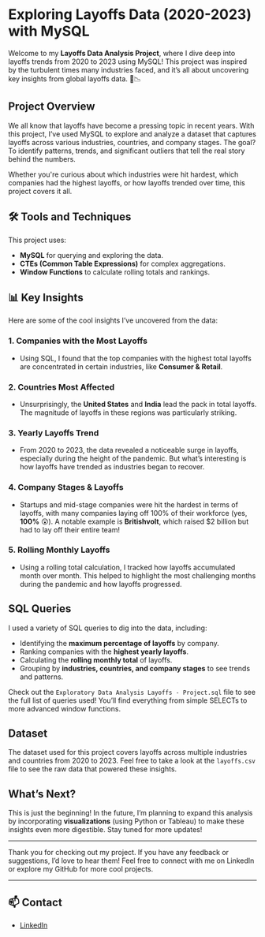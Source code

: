 # Exploring Layoffs Data (2020-2023) with MySQL

Welcome to my **Layoffs Data Analysis Project**, where I dive deep into layoffs trends from 2020 to 2023 using MySQL! This project was inspired by the turbulent times many industries faced, and it’s all about uncovering key insights from global layoffs data. 🏢📉

## Project Overview

We all know that layoffs have become a pressing topic in recent years. With this project, I’ve used MySQL to explore and analyze a dataset that captures layoffs across various industries, countries, and company stages. The goal? To identify patterns, trends, and significant outliers that tell the real story behind the numbers.

Whether you're curious about which industries were hit hardest, which companies had the highest layoffs, or how layoffs trended over time, this project covers it all.

## 🛠️ Tools and Techniques

This project uses:

- **MySQL** for querying and exploring the data.
- **CTEs (Common Table Expressions)** for complex aggregations.
- **Window Functions** to calculate rolling totals and rankings.

## 📊 Key Insights

Here are some of the cool insights I’ve uncovered from the data:

### 1. **Companies with the Most Layoffs**
   - Using SQL, I found that the top companies with the highest total layoffs are concentrated in certain industries, like **Consumer & Retail**.
   
### 2. **Countries Most Affected**
   - Unsurprisingly, the **United States** and **India** lead the pack in total layoffs. The magnitude of layoffs in these regions was particularly striking.

### 3. **Yearly Layoffs Trend**
   - From 2020 to 2023, the data revealed a noticeable surge in layoffs, especially during the height of the pandemic. But what’s interesting is how layoffs have trended as industries began to recover.

### 4. **Company Stages & Layoffs**
   - Startups and mid-stage companies were hit the hardest in terms of layoffs, with many companies laying off 100% of their workforce (yes, **100%** 😲). A notable example is **Britishvolt**, which raised $2 billion but had to lay off their entire team!

### 5. **Rolling Monthly Layoffs**
   - Using a rolling total calculation, I tracked how layoffs accumulated month over month. This helped to highlight the most challenging months during the pandemic and how layoffs progressed.

## SQL Queries

I used a variety of SQL queries to dig into the data, including:

- Identifying the **maximum percentage of layoffs** by company.
- Ranking companies with the **highest yearly layoffs**.
- Calculating the **rolling monthly total** of layoffs.
- Grouping by **industries, countries, and company stages** to see trends and patterns.

Check out the `Exploratory Data Analysis Layoffs - Project.sql` file to see the full list of queries used! You’ll find everything from simple SELECTs to more advanced window functions. 

## Dataset

The dataset used for this project covers layoffs across multiple industries and countries from 2020 to 2023. Feel free to take a look at the `layoffs.csv` file to see the raw data that powered these insights.

## What’s Next?

This is just the beginning! In the future, I’m planning to expand this analysis by incorporating **visualizations** (using Python or Tableau) to make these insights even more digestible. Stay tuned for more updates!

---

Thank you for checking out my project. If you have any feedback or suggestions, I’d love to hear them! Feel free to connect with me on LinkedIn or explore my GitHub for more cool projects.

---

## 📫 Contact

- [LinkedIn](https://www.linkedin.com/in/rawansherif/)




